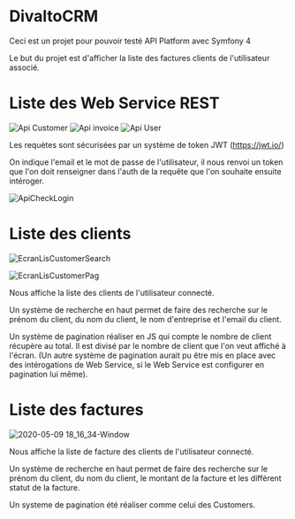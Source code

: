 # DivaltoCRM

Ceci est un projet pour pouvoir testé API Platform avec Symfony 4

Le but du projet est d'afficher la liste des factures clients de l'utilisateur associé.

# Liste des Web Service REST 
![Api Customer](https://user-images.githubusercontent.com/51760726/81479360-ff6b8000-9222-11ea-97ea-6bd7f410a15d.png)
![Api invoice](https://user-images.githubusercontent.com/51760726/81479361-01354380-9223-11ea-9533-9c103962c77a.png)
![Api User](https://user-images.githubusercontent.com/51760726/81479363-02667080-9223-11ea-8102-def411c07796.png)

Les requètes sont sécurisées par un système de token JWT (https://jwt.io/)

On indique l'email et le mot de passe de l'utilisateur, il nous renvoi un token que l'on doit renseigner dans l'auth de la requête que l'on souhaite ensuite intéroger.

![ApiCheckLogin](https://user-images.githubusercontent.com/51760726/81479539-1fe80a00-9224-11ea-9f06-dd99c7e9d092.png)

# Liste des clients 
![EcranLisCustomerSearch](https://user-images.githubusercontent.com/51760726/81479779-cda7e880-9225-11ea-98fd-e5a8d7a10a07.png)

![EcranLisCustomerPag](https://user-images.githubusercontent.com/51760726/81479767-aea95680-9225-11ea-9b53-2e424d57147b.png)

Nous affiche la liste des clients de l'utilisateur connecté.

Un système de recherche en haut permet de faire des recherche sur le prénom du client, du nom du client, le nom d'entreprise et l'email du client.

Un système de pagination réaliser en JS qui compte le nombre de client récupère au total. Il est divisé par le nombre de client que l'on veut affiché à l'écran. (Un autre système de pagination aurait pu être mis en place avec des intérogations de Web Service, si le Web Service est configurer en pagination lui même).

# Liste des factures 
![2020-05-09 18_16_34-Window](https://user-images.githubusercontent.com/51760726/81479610-84a36480-9224-11ea-8b7f-181938dc09a9.png)

Nous affiche la liste de facture des clients de l'utilisateur connecté.

Un système de recherche en haut permet de faire des recherche sur le prénom du client, du nom du client, le montant de la facture et les différent statut de la facture.

Un systeme de pagination été réaliser comme celui des Customers.
